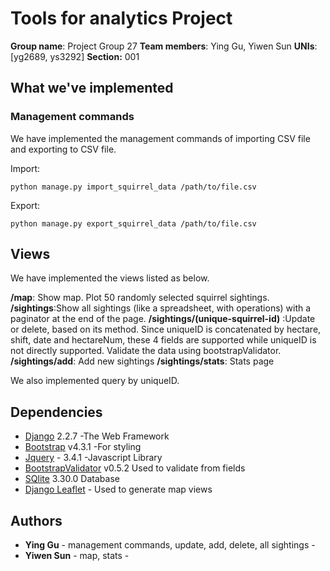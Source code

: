 


# Tools for analytics Project

**Group name**: Project Group 27
**Team members**: Ying Gu, Yiwen Sun
**UNIs**: [yg2689, ys3292]
**Section:** 001

## What we've implemented

### Management commands

We have implemented the management commands of importing CSV file and exporting to CSV file.

Import:
```
python manage.py import_squirrel_data /path/to/file.csv
```

Export:
```
python manage.py export_squirrel_data /path/to/file.csv
```
## Views
We have implemented the views listed as below.

 **/map**: Show map. Plot 50 randomly selected squirrel sightings.
 **/sightings**:Show all sightings (like a spreadsheet, with operations) with a paginator at the end of the page.
 **/sightings/(unique-squirrel-id)** :Update or delete, based on its method.
 Since uniqueID is concatenated by hectare, shift, date and hectareNum, these 4 fields are supported while uniqueID is not directly supported. Validate the data using bootstrapValidator.
 **/sightings/add**: Add new sightings
 **/sightings/stats**: Stats page 

We also implemented query by uniqueID. 
 
## Dependencies

* [Django](https://www.djangoproject.com)  2.2.7 -The Web Framework
* [Bootstrap](https://getbootstrap.com) v4.3.1
-For styling
* [Jquery](https://jquery.com) - 3.4.1 -Javascript Library
* [BootstrapValidator](http://bootstrapvalidator.votintsev.ru/) v0.5.2 Used to validate from fields
* [SQlite](https://www.sqlite.org/) 3.30.0 Database
* [Django Leaflet](https://django-leaflet.readthedocs.io/en/latest/) - Used to generate map views

## Authors

* **Ying Gu** - management commands, update, add, delete, all sightings - 
* **Yiwen Sun** - map, stats - 
